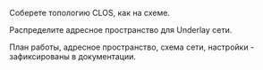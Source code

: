 Соберете топологию CLOS, как на схеме. 

Распределите адресное пространство для Underlay сети.

План работы, адресное пространство, схема сети, настройки - зафиксированы в документации.
